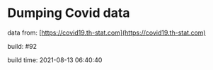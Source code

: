 Dumping Covid data
==================
                        
data from: [https://covid19.th-stat.com](https://covid19.th-stat.com)

build: #92

build time: 2021-08-13 06:40:40
